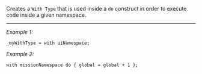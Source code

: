 Creates a `With Type` that is used inside a `do` construct in order to execute code inside a given namespace.


---
*Example 1:*
```sqf
_myWithType = with uiNamespace;
```

*Example 2:*
```sqf
with missionNamespace do { global = global + 1 };
```